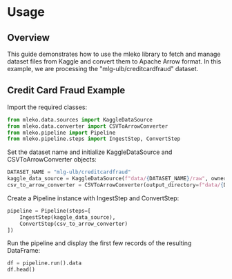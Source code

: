 # Usage

## Overview

This guide demonstrates how to use the mleko library to fetch and manage dataset files from Kaggle and convert them to Apache Arrow format. In this example, we are processing the "mlg-ulb/creditcardfraud" dataset.

## Credit Card Fraud Example

Import the required classes:

```python
from mleko.data.sources import KaggleDataSource
from mleko.data.converter import CSVToArrowConverter
from mleko.pipeline import Pipeline
from mleko.pipeline.steps import IngestStep, ConvertStep
```

Set the dataset name and initialize KaggleDataSource and CSVToArrowConverter objects:

```python
DATASET_NAME = "mlg-ulb/creditcardfraud"
kaggle_data_source = KaggleDataSource(f"data/{DATASET_NAME}/raw", owner_slug=DATASET_NAME.split("/")[0], dataset_slug=DATASET_NAME.split("/")[1])
csv_to_arrow_converter = CSVToArrowConverter(output_directory=f"data/{DATASET_NAME}/converted", downcast_float=True)
```

Create a Pipeline instance with IngestStep and ConvertStep:

```python
pipeline = Pipeline(steps=[
    IngestStep(kaggle_data_source),
    ConvertStep(csv_to_arrow_converter)
])
```

Run the pipeline and display the first few records of the resulting DataFrame:

```python
df = pipeline.run().data
df.head()
```
